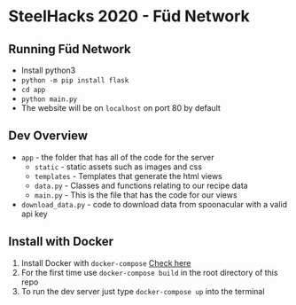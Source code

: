 # SteelHacks 2020 - Füd Network

## Running Füd Network
 * Install python3
 * `python -m pip install flask`
 * `cd app`
 * `python main.py`
 * The website will be on `localhost` on port 80 by default


## Dev Overview
* `app` - the folder that has all of the code for the server
  * `static` - static assets such as images and css
  * `templates` - Templates that generate the html views
  * `data.py` - Classes and functions relating to our recipe data
  * `main.py` - This is the file that has the code for our views
* `download_data.py` - code to download data from spoonacular with a valid api key

## Install with Docker
1. Install Docker with `docker-compose` [Check here](https://docs.docker.com/compose/install/)
2. For the first time use `docker-compose build` in the root directory of this repo
3. To run the dev server just type `docker-compose up` into the terminal
